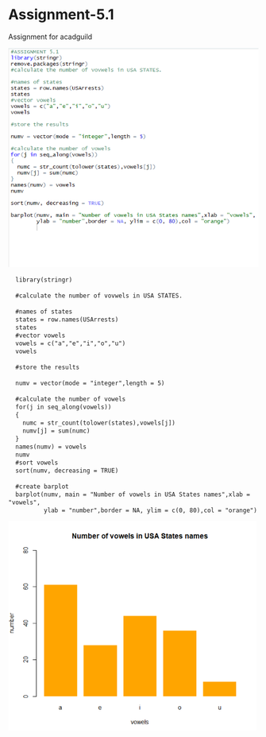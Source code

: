 # Assignment-5.1
Assignment for acadguild

![](Assignment%205.1.PNG)


      library(stringr)

      #calculate the number of vovwels in USA STATES.

      #names of states
      states = row.names(USArrests)
      states
      #vector vowels
      vowels = c("a","e","i","o","u")
      vowels

      #store the results

      numv = vector(mode = "integer",length = 5)

      #calculate the number of vowels
      for(j in seq_along(vowels))
      {
        numc = str_count(tolower(states),vowels[j])
        numv[j] = sum(numc)
      }
      names(numv) = vowels
      numv
      #sort vowels
      sort(numv, decreasing = TRUE)

      #create barplot 
      barplot(numv, main = "Number of vowels in USA States names",xlab = "vowels",
              ylab = "number",border = NA, ylim = c(0, 80),col = "orange")

<img src = "barplot 5.1.PNG" width = 500>
